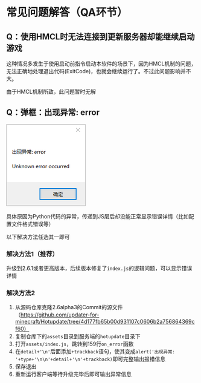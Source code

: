 # 常见问题解答（QA环节）

## Q：使用HMCL时无法连接到更新服务器却能继续启动游戏

这种情况多发生于使用启动前指令启动本软件的场景下，因为HMCL机制的问题，无法正确地处理退出代码(ExitCode)，也就会继续运行了。不过此问题影响并不大。

由于HMCL机制所致，此问题暂时无解

## Q：弹框：出现异常: error

![error](FAQ/error.png)

具体原因为Python代码的异常，传递到JS层后却没能正常显示错误详情（比如配置文件格式错误等）

以下解决方法任选其一即可

### 解决方法1（推荐）

升级到2.6.1或者更高版本，后续版本修复了`index.js`的逻辑问题，可以显示错误详情

### 解决方法2

1. 从源码仓库克隆2.6alpha3的Commit的源文件（https://github.com/updater-for-minecraft/Hotupdate/tree/4d177fb65b00d931107c0606b2a756864369cf60）
2. 复制仓库下的`assets`目录到服务端的`hotupdate`目录下
3. 打开`assets/index.js`，跳转到159行`on_error`函数
4. 在`detail+'\n'`后面添加`+trackback`语句，使其变成`alert('出现异常: '+type+'\n\n'+detail+'\n'+trackback)`即可完整输出报错信息
5. 保存退出
6. 重新运行客户端等待升级完毕后即可输出异常信息
